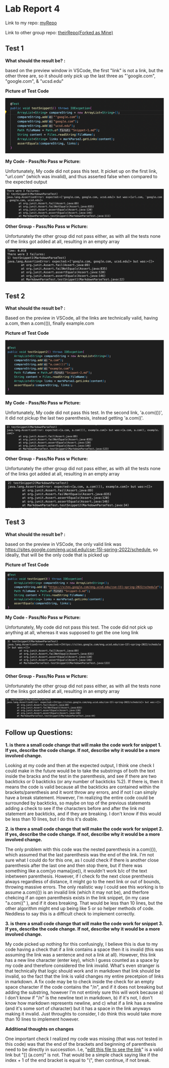 # Lab Report 4

Link to my repo: [myRepo](https://github.com/CrustaceanKing/markdown-parser)

Link to other group repo: [theirRepo(Forked as Mine)](https://github.com/CrustaceanKing/Week7MarkParse-Theirs)

## Test 1

**What should the result be? :**

based on the preview window in VSCode, the first "link" is not a link, but the other three are, so it should only pick up the last three as "'google.com", "google.com", & "ucsd.edu" 

**Picture of Test Code**

![Image](Test-Snippet1.png)

**My Code - Pass/No Pass w Picture:**

Unfortunately, My code did not pass this test. It picket up on the first link, "url.com" (which was invalid), and thus asserted false when compared to the expected output

![Image](Testing-Snippet1.png)

**Other Group - Pass/No Pass w Picture:**

Unfortunately the other group did not pass either, as with all the tests none of the links got added at all, resulting in an empty array

![Image](Their-Test1.png)

## Test 2

**What should the result be? :**

Based on the preview in VSCode, all the links are technically valid, having a.com, then a.com(()), finally example.com

**Picture of Test Code**

![Image](Test-Snippet2.png)

**My Code - Pass/No Pass w Picture:**

Unfortunately, My code did not pass this test. In the second link, 'a.com(())', it did not pickup the last two parenthesis, instead getting 'a.com(('.

![Image](Testing-Snippet2.png)

**Other Group - Pass/No Pass w Picture:**

Unfortunately the other group did not pass either, as with all the tests none of the links got added at all, resulting in an empty array

![Image](Their-Test2.png)

## Test 3

**What should the result be? :**

based on the preview in VSCode, the only valid link was https://sites.google.com/eng.ucsd.edu/cse-15l-spring-2022/schedule, so ideally, that will be the only code that is picked up

**Picture of Test Code**

![Image](Test-Snippet3.png)

**My Code - Pass/No Pass w Picture:**

Unfortunately, My code did not pass this test. The code did not pick up anything at all, whereas it was supposed to get the one long link

![Image](Testing-Snippet3.png)

**Other Group - Pass/No Pass w Picture:**

Unfortunately the other group did not pass either, as with all the tests none of the links got added at all, resulting in an empty array

![Image](Their-Test3.png)

## Follow up Questions:

**1. is there a small code change that will make the code work for snippet 1. If yes, describe the code change. If not, describe why it would be a more involved change.**

Looking at my code and then at the expected output, I think one check I could make in the future would be to take the substrings of both the text inside the bracks and the test in the parenthesis, and see if there are two backticks or 0 backticks (or any number of backticks %2). If there is, then it means the code is valid because all the backticks are contained within the brackets/parenthesis and it wont throw any errors, and if not I can simply have a break statement. However, I'm realizing the entire code could be surrounded by backticks, so maybe on top of the previous statements adding a check to see if the characters before and after the link md statement are backticks, and if they are breaking. I don't know if this would be less than 10 lines, but I do this it's doable.

**2. is there a small code change that will make the code work for snippet 2. If yes, describe the code change. If not, describe why it would be a more involved change.**

The only problem with this code was the nested parenthesis in a.com(()), which assumed that the last parenthesis was the end of the link. I'm not sure what I could do for this one, as I could check if there is another close parenthesis after the last one and then stop there, but if there was something like a.com(yo mama(joe)), it wouldn't work b/c of the text inbetween parenthesis. However, if I check fo the next close prenthesis always regardless of distance, it might go to the next link or out of bounds, throwing massive errors. The only realistic way I could see this working is to assume a.com(()) is an invalid link (which it may not be), and therfore chekcing if an open parenthesis exists in the link snippet, (in my case "a.com((" ), and if it does breaking. That would be less than 10 lines, but the other algorithm might end up being like 5 or so helper methods of code. Neddless to say this is a difficult check to implement correctly.

**3. is there a small code change that will make the code work for snippet 3. If yes, describe the code change. If not, describe why it would be a more involved change.**

My code picked up nothing for this confusingly, I believe this is due to my code having a check that if a link contains a space then it is invalid (this was assuming the link was a sentence and not a link at all). However, this link has a new line character (enter key), which I guess counted as a space by my code and therefore considered the link invalid. What's even stranger is that technically that logic should work and in markdown that link should be invalid, so the fact that the link is valid changes my entire precetpion of links in markdown. A fix code may be to check inside the check for an empty space character if the code contains the "/n", and if it does not breaking but adding the substring, however I'm not entirely sure this will work because a) I don't know if "/n" is the newline text in markdown, b) if it's not, I don't know how markdown represents newline, and c) what if a link has a newline (and it's some sort of character) but it has a space in the link anyways making it invalid. Just throughts to consider, I do think this would take more than 10 lines to implement however.

**Additional thoughts on changes**

One important check I realized my code was missing (that was not tested in this code) was that the end of the brackets and beginning of parenthesis need to be directly in successtion. I.e, "[edit this file to see the link](a.com)" is a valid link but "[] (a.com)" is not. That would be a simple chack saying like if the index + 1 of the end bracket is equal to "(", then continue, if not break.
